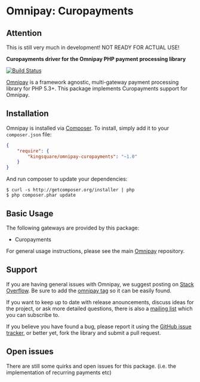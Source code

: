 # Omnipay: Curopayments

## Attention

This is still very much in development! NOT READY FOR ACTUAL USE!

**Curopayments driver for the Omnipay PHP payment processing library**

[![Build Status](https://travis-ci.org/kingsquare/omnipay-curopayments.png?branch=master)](https://travis-ci.org/kingsquare/omnipay-curopayments)

[Omnipay](https://github.com/thephpleague/omnipay) is a framework agnostic, multi-gateway payment processing library for PHP 5.3+. This package implements Curopayments support for Omnipay.

## Installation

Omnipay is installed via [Composer](http://getcomposer.org/). To install, simply add it to your `composer.json` file:

```json
{
    "require": {
        "kingsquare/omnipay-curopayments": "~1.0"
    }
}
```

And run composer to update your dependencies:

    $ curl -s http://getcomposer.org/installer | php
    $ php composer.phar update

## Basic Usage

The following gateways are provided by this package:

* Curopayments

For general usage instructions, please see the main [Omnipay](https://github.com/thephpleague/omnipay) repository.

## Support

If you are having general issues with Omnipay, we suggest posting on [Stack Overflow](http://stackoverflow.com/). Be sure to add the [omnipay tag](http://stackoverflow.com/questions/tagged/omnipay) so it can be easily found.

If you want to keep up to date with release anouncements, discuss ideas for the project, or ask more detailed questions, there is also a [mailing list](https://groups.google.com/forum/#!forum/omnipay) which you can subscribe to.

If you believe you have found a bug, please report it using the [GitHub issue tracker](https://github.com/thephpleague/omnipay-buckaroo/issues), or better yet, fork the library and submit a pull request.

## Open issues

There are still some quirks and open issues for this package. (i.e. the implementation of recurring payments etc)